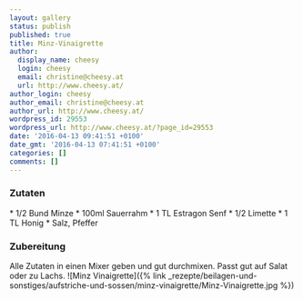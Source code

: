 ```yaml
---
layout: gallery
status: publish
published: true
title: Minz-Vinaigrette
author:
  display_name: cheesy
  login: cheesy
  email: christine@cheesy.at
  url: http://www.cheesy.at/
author_login: cheesy
author_email: christine@cheesy.at
author_url: http://www.cheesy.at/
wordpress_id: 29553
wordpress_url: http://www.cheesy.at/?page_id=29553
date: '2016-04-13 09:41:51 +0100'
date_gmt: '2016-04-13 07:41:51 +0100'
categories: []
comments: []
---
```

### Zutaten
\* 1/2 Bund Minze
\* 100ml Sauerrahm
\* 1 TL Estragon Senf
\* 1/2 Limette
\* 1 TL Honig
\* Salz, Pfeffer
### Zubereitung
Alle Zutaten in einen Mixer geben und gut durchmixen. Passt gut auf Salat oder zu Lachs.
![Minz Vinaigrette]({% link _rezepte/beilagen-und-sonstiges/aufstriche-und-sossen/minz-vinaigrette/Minz-Vinaigrette.jpg %})
